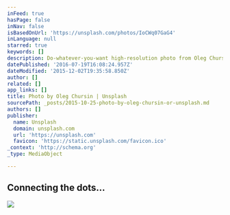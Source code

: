 ```yaml
---
inFeed: true
hasPage: false
inNav: false
isBasedOnUrl: 'https://unsplash.com/photos/IoCWq07GaG4'
inLanguage: null
starred: true
keywords: []
description: Do-whatever-you-want high-resolution photo from Oleg Chursin on Unsplash.
datePublished: '2016-07-19T16:08:24.957Z'
dateModified: '2015-12-02T19:35:58.850Z'
author: []
related: []
app_links: []
title: Photo by Oleg Chursin | Unsplash
sourcePath: _posts/2015-10-25-photo-by-oleg-chursin-or-unsplash.md
authors: []
publisher:
  name: Unsplash
  domain: unsplash.com
  url: 'https://unsplash.com'
  favicon: 'https://static.unsplash.com/favicon.ico'
_context: 'http://schema.org'
_type: MediaObject

---
```

<article style=""><h1>Connecting the dots...</h1><img src="http://images.unsplash.com/5/night-city.jpg?q=80&amp;fm=jpg&amp;w=1080&amp;fit=max&amp;s=69082a9f934afd7c69073dfec34be1ca" /></article>